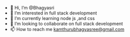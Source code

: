 - 👋 Hi, I’m @Bhagyasri
- 👀 I’m interested in full stack development
- 🌱 I’m currently learning node js ,and css
- 💞️ I’m looking to collaborate on full stack development
- 📫 How to reach me kamthurubhagyasree@gmail.com

<!---
BhagiSankar/BhagiSankar is a ✨ special ✨ repository because its `README.md` (this file) appears on your GitHub profile.
You can click the Preview link to take a look at your changes.
--->

